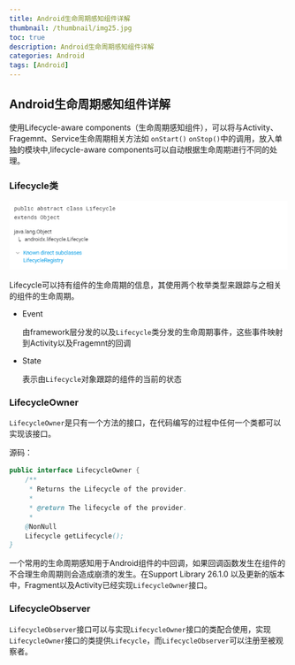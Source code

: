 ```yaml
---
title: Android生命周期感知组件详解
thumbnail: /thumbnail/img25.jpg
toc: true
description: Android生命周期感知组件详解
categories: Android
tags: [Android]
---
```



## Android生命周期感知组件详解

使用Lifecycle-aware components（生命周期感知组件），可以将与Activity、Fragemnt、Service生命周期相关方法如 `onStart()` `onStop()`中的调用，放入单独的模块中,lifecycle-aware components可以自动根据生命周期进行不同的处理。
<!--more-->
### Lifecycle类

![](/public/img/Android/lifecycle.png)

Lifecycle可以持有组件的生命周期的信息，其使用两个枚举类型来跟踪与之相关的组件的生命周期。

* Event

    由framework层分发的以及`Lifecycle`类分发的生命周期事件，这些事件映射到Activity以及Fragemnt的回调

* State
   
    表示由`Lifecycle`对象跟踪的组件的当前的状态
    
### LifecycleOwner

`LifecycleOwner`是只有一个方法的接口，在代码编写的过程中任何一个类都可以实现该接口。

源码：

```java
public interface LifecycleOwner {
    /**
     * Returns the Lifecycle of the provider.
     *
     * @return The lifecycle of the provider.
     *
    @NonNull
    Lifecycle getLifecycle();
}

```

一个常用的生命周期感知用于Android组件的中回调，如果回调函数发生在组件的不合理生命周期则会造成崩溃的发生。在Support Library 26.1.0 以及更新的版本中，Fragment以及Activity已经实现`LifecycleOwner`接口。


### LifecycleObserver

`LifecycleObserver`接口可以与实现`LifecycleOwner`接口的类配合使用，实现`LifecycleOwner`接口的类提供`Lifecycle`，而`LifecycleObserver`可以注册至被观察者。





